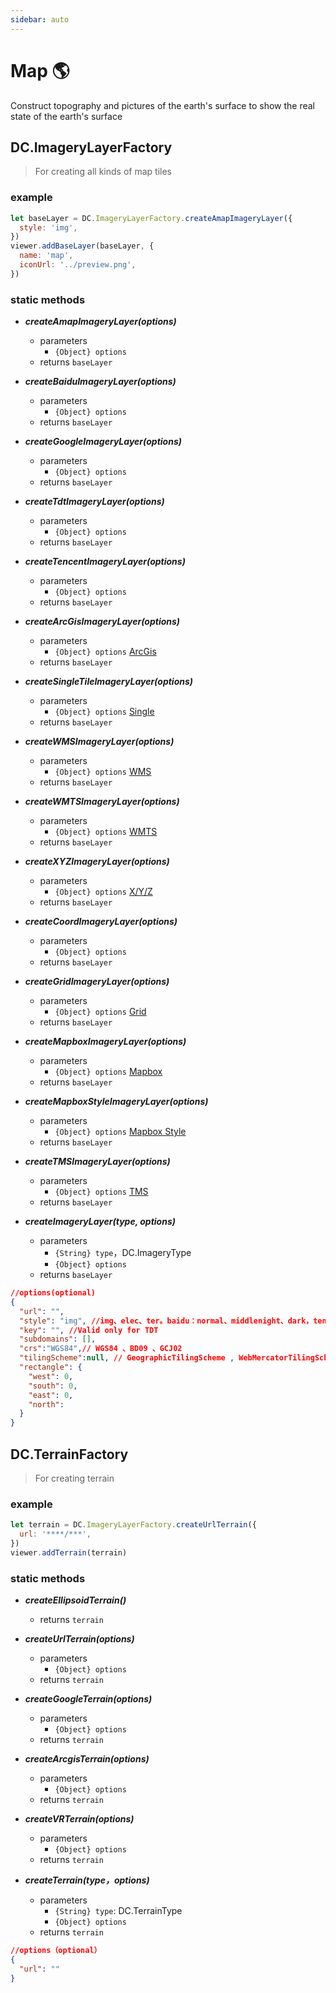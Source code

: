 ```yaml
---
sidebar: auto
---
```


# Map 🌎

Construct topography and pictures of the earth's surface to show the real state of the earth's surface

## DC.ImageryLayerFactory

> For creating all kinds of map tiles

### example

```js
let baseLayer = DC.ImageryLayerFactory.createAmapImageryLayer({
  style: 'img',
})
viewer.addBaseLayer(baseLayer, {
  name: 'map',
  iconUrl: '../preview.png',
})
```

### static methods

- **_createAmapImageryLayer(options)_**

  - parameters
    - `{Object} options`
  - returns `baseLayer`

- **_createBaiduImageryLayer(options)_**

  - parameters
    - `{Object} options`
  - returns `baseLayer`

- **_createGoogleImageryLayer(options)_**

  - parameters
    - `{Object} options`
  - returns `baseLayer`

- **_createTdtImageryLayer(options)_**

  - parameters
    - `{Object} options`
  - returns `baseLayer`

- **_createTencentImageryLayer(options)_**

  - parameters
    - `{Object} options`
  - returns `baseLayer`

- **_createArcGisImageryLayer(options)_**

  - parameters
    - `{Object} options` [ArcGis](https://cesium.com/docs/cesiumjs-ref-doc/ArcGisMapServerImageryProvider.html#.ConstructorOptions)
  - returns `baseLayer`

- **_createSingleTileImageryLayer(options)_**

  - parameters
    - `{Object} options` [Single](https://cesium.com/docs/cesiumjs-ref-doc/SingleTileImageryProvider.html#.ConstructorOptions)
  - returns `baseLayer`

- **_createWMSImageryLayer(options)_**

  - parameters
    - `{Object} options` [WMS](https://cesium.com/docs/cesiumjs-ref-doc/WebMapServiceImageryProvider.html#.ConstructorOptions)
  - returns `baseLayer`

- **_createWMTSImageryLayer(options)_**

  - parameters
    - `{Object} options` [WMTS](https://cesium.com/docs/cesiumjs-ref-doc/WebMapTileServiceImageryProvider.html#.ConstructorOptions)
  - returns `baseLayer`

- **_createXYZImageryLayer(options)_**

  - parameters
    - `{Object} options` [X/Y/Z](https://cesium.com/docs/cesiumjs-ref-doc/UrlTemplateImageryProvider.html#.ConstructorOptions)
  - returns `baseLayer`

- **_createCoordImageryLayer(options)_**

  - parameters
    - `{Object} options`
  - returns `baseLayer`

- **_createGridImageryLayer(options)_**

  - parameters
    - `{Object} options` [Grid](http://resource.dvgis.cn/cesium-docs/GridImageryProvider.html#.ConstructorOptions)
  - returns `baseLayer`

- **_createMapboxImageryLayer(options)_**

  - parameters
    - `{Object} options` [Mapbox](http://resource.dvgis.cn/cesium-docs/MapboxImageryProvider.html#.ConstructorOptions)
  - returns `baseLayer`

- **_createMapboxStyleImageryLayer(options)_**

  - parameters
    - `{Object} options` [Mapbox Style](http://resource.dvgis.cn/cesium-docs/MapboxStyleImageryProvider.html#.ConstructorOptions)
  - returns `baseLayer`

- **_createTMSImageryLayer(options)_**

  - parameters
    - `{Object} options` [TMS](http://resource.dvgis.cn/cesium-docs/TileMapServiceImageryProvider.html#.ConstructorOptions)
  - returns `baseLayer`

- **_createImageryLayer(type, options)_**

  - parameters
    - `{String} type`，DC.ImageryType
    - `{Object} options`
  - returns `baseLayer`

```json
//options(optional)
{
  "url": "",
  "style": "img", //img、elec、ter。baidu：normal、middlenight、dark，tencent：img,1、4
  "key": "", //Valid only for TDT
  "subdomains": [],
  "crs":"WGS84",// WGS84 、BD09 、GCJ02
  "tilingScheme":null, // GeographicTilingScheme , WebMercatorTilingScheme
  "rectangle": {
    "west": 0,
    "south": 0,
    "east": 0,
    "north":
  }
}
```

## DC.TerrainFactory

> For creating terrain

### example

```js
let terrain = DC.ImageryLayerFactory.createUrlTerrain({
  url: '****/***',
})
viewer.addTerrain(terrain)
```

### static methods

- **_createEllipsoidTerrain()_**

  - returns `terrain`

- **_createUrlTerrain(options)_**

  - parameters
    - `{Object} options`
  - returns `terrain`

- **_createGoogleTerrain(options)_**

  - parameters
    - `{Object} options`
  - returns `terrain`

- **_createArcgisTerrain(options)_**

  - parameters
    - `{Object} options`
  - returns `terrain`

- **_createVRTerrain(options)_**

  - parameters
    - `{Object} options`
  - returns `terrain`

- **_createTerrain(type，options)_**

  - parameters
    - `{String} type`: DC.TerrainType
    - `{Object} options`
  - returns `terrain`

```json
//options（optional）
{
  "url": ""
}
```
